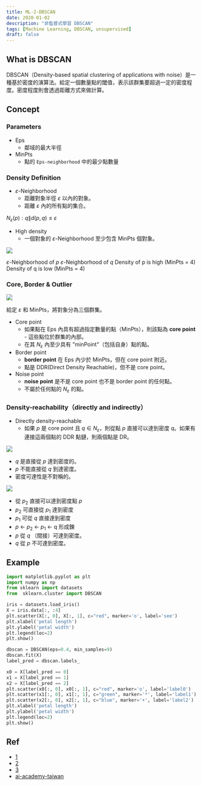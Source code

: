 ```yaml
---
title: ML-2-DBSCAN
date: 2020-01-02
description: "非監督式學習 DBSCAN"
tags: [Machine Learning, DBSCAN, unsupervised]
draft: false
---
```


## What is DBSCAN

DBSCAN（Density-based spatial clustering of applications with noise）是一種基於密度的演算法。給定一個數量點的閾值，表示該群集要超過一定的密度程度。密度程度則會透過距離方式來做計算。

## Concept

### Parameters

- Eps
  - 鄰域的最大半徑
- MinPts
  - 點的 `Eps-neighborhood` 中的最少點數量

### Density Definition

- $\varepsilon$-Neighborhood
  - 距離對象半徑 $\varepsilon$ 以內的對象。
  - 距離 $\varepsilon$ 內的所有點的集合。

$N_{\varepsilon}(p):{q\|d(p,q) \leq \varepsilon}$

- High density
  - 一個對象的 $\varepsilon$-Neighborhood 至少包含 MinPts 個對象。

![](https://i.imgur.com/TYUu3sZ.png)

${\varepsilon}$-Neighborhood of $p$
${\varepsilon}$-Neighborhood of $q$
Density of p is high (MinPts = 4)
Density of q is low (MinPts = 4)

### Core, Border & Outlier

![](https://i.imgur.com/SO4uaWo.png)


給定 ${\varepsilon}$ 和 MinPts，將對象分為三個群集。

- Core point
  - 如果點在 Eps 內具有超過指定數量的點（MinPts），則該點為 **core point** - 這些點位於群集的內部。
  - 在其 $N_{\varepsilon}$ 內至少具有 "minPoint"（包括自身）點的點。
- Border point
  - **border point** 在 Eps 內少於 MinPts，但在 core point 附近。
  - 點是 DDR(Direct Density Reachable)，但不是 core point。
- Noise point
  - **noise point** 是不是 core point 也不是 border point 的任何點。
  - 不屬於任何點的 $N_{\varepsilon}$ 的點。

### Density-reachability（directly and indirectly）

- Directly density-reachable 
  - 如果 $p$ 是 core point 且 $q \in N_{\varepsilon}$，則從點 $p$ 直接可以達到密度 $q$。如果有連接這兩個點的 DDR 點鏈，則兩個點是 DR。

![](https://i.imgur.com/TYUu3sZ.png)


- $q$ 是直接從 $p$ 達到密度的。
- $p$ 不能直接從 $q$ 到達密度。
- 密度可達性是不對稱的。

![](https://i.imgur.com/feEmFOY.png)

- 從 $p_2$ 直接可以達到密度點 $p$
- $p_2$ 可直接從 $p_1$ 達到密度
- $p_1$ 可從 $q$ 直接達到密度
- $p$ <- $p_2$ <- $p_1$ <- q 形成鍊
- $p$ 從 $q$ （間接）可達到密度。
- $q$ 從 $p$ 不可達到密度。

## Example

```python
import matplotlib.pyplot as plt  
import numpy as np  
from sklearn import datasets 
from  sklearn.cluster import DBSCAN

iris = datasets.load_iris() 
X = iris.data[:, :4]
plt.scatter(X[:, 0], X[:, 1], c="red", marker='o', label='see')  
plt.xlabel('petal length')  
plt.ylabel('petal width')  
plt.legend(loc=2)  
plt.show()  

dbscan = DBSCAN(eps=0.4, min_samples=9)
dbscan.fit(X) 
label_pred = dbscan.labels_

x0 = X[label_pred == 0]
x1 = X[label_pred == 1]
x2 = X[label_pred == 2]
plt.scatter(x0[:, 0], x0[:, 1], c="red", marker='o', label='label0')  
plt.scatter(x1[:, 0], x1[:, 1], c="green", marker='*', label='label1')  
plt.scatter(x2[:, 0], x2[:, 1], c="blue", marker='+', label='label2')  
plt.xlabel('petal length')  
plt.ylabel('petal width')  
plt.legend(loc=2)  
plt.show()  
```

## Ref

- [1](http://www.cs.csi.cuny.edu/~gu/teaching/courses/csc76010/slides/Clustering%20Algorithm%20by%20Vishal.pdf)
- [2](https://cse.buffalo.edu/~jing/cse601/fa12/materials/clustering_density.pdf)
- [3](http://www.ryxxff.com/9373.html)
- [ai-academy-taiwan](https://medium.com/ai-academy-taiwan/clustering-method-1-11bcbe0fb12f)